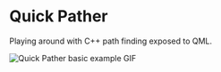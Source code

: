 # Quick Pather

Playing around with C++ path finding exposed to QML.

![Quick Pather basic example GIF](https://github.com/mitchcurtis/quickpather/blob/master/examples/basic/basic.gif "Quick Pather basic example GIF")
